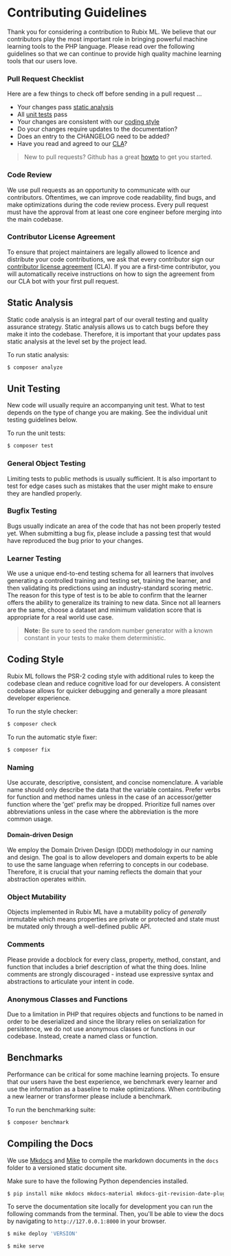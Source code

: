 # Contributing Guidelines
Thank you for considering a contribution to Rubix ML. We believe that our contributors play the most important role in bringing powerful machine learning tools to the PHP language. Please read over the following guidelines so that we can continue to provide high quality machine learning tools that our users love.

### Pull Request Checklist
Here are a few things to check off before sending in a pull request ...

- Your changes pass [static analysis](#static-analysis)
- All [unit tests](#unit-testing) pass
- Your changes are consistent with our [coding style](#coding-style)
- Do your changes require updates to the documentation?
- Does an entry to the CHANGELOG need to be added?
- Have you read and agreed to our [CLA](#contributor-license-agreement)?

> New to pull requests? Github has a great [howto](https://help.github.com/articles/about-pull-requests/) to get you started.

### Code Review
We use pull requests as an opportunity to communicate with our contributors. Oftentimes, we can improve code readability, find bugs, and make optimizations during the code review process. Every pull request must have the approval from at least one core engineer before merging into the main codebase.

### Contributor License Agreement
To ensure that project maintainers are legally allowed to licence and distribute your code contributions, we ask that every contributor sign our [contributor license agreement](https://github.com/RubixML/Signatures/blob/master/CLA.md) (CLA). If you are a first-time contributor, you will automatically receive instructions on how to sign the agreement from our CLA bot with your first pull request.

## Static Analysis
Static code analysis is an integral part of our overall testing and quality assurance strategy. Static analysis allows us to catch bugs before they make it into the codebase. Therefore, it is important that your updates pass static analysis at the level set by the project lead.

To run static analysis:
```sh
$ composer analyze
```
  
## Unit Testing
New code will usually require an accompanying unit test. What to test depends on the type of change you are making. See the individual unit testing guidelines below.

To run the unit tests:
```sh
$ composer test
```

### General Object Testing
Limiting tests to public methods is usually sufficient. It is also important to test for edge cases such as mistakes that the user might make to ensure they are handled properly.

### Bugfix Testing
Bugs usually indicate an area of the code that has not been properly tested yet. When submitting a bug fix, please include a passing test that would have reproduced the bug prior to your changes.

### Learner Testing
We use a unique end-to-end testing schema for all learners that involves generating a controlled training and testing set, training the learner, and then validating its predictions using an industry-standard scoring metric. The reason for this type of test is to be able to confirm that the learner offers the ability to generalize its training to new data. Since not all learners are the same, choose a dataset and minimum validation score that is appropriate for a real world use case.

> **Note:** Be sure to seed the random number generator with a known constant in your tests to make them deterministic.

## Coding Style
Rubix ML follows the PSR-2 coding style with additional rules to keep the codebase clean and reduce cognitive load for our developers. A consistent codebase allows for quicker debugging and generally a more pleasant developer experience.

To run the style checker:
```sh
$ composer check
```

To run the automatic style fixer:
```sh
$ composer fix
```

### Naming
Use accurate, descriptive, consistent, and concise nomenclature. A variable name should only describe the data that the variable contains. Prefer verbs for function and method names unless in the case of an accessor/getter function where the 'get' prefix may be dropped. Prioritize full names over abbreviations unless in the case where the abbreviation is the more common usage.

#### Domain-driven Design
We employ the Domain Driven Design (DDD) methodology in our naming and design. The goal is to allow developers and domain experts to be able to use the same language when referring to concepts in our codebase. Therefore, it is crucial that your naming reflects the domain that your abstraction operates within.

### Object Mutability
Objects implemented in Rubix ML have a mutability policy of *generally* immutable which means properties are private or protected and state must be mutated only through a well-defined public API.

### Comments
Please provide a docblock for every class, property, method, constant, and function that includes a brief description of what the thing does. Inline comments are strongly discouraged - instead use expressive syntax and abstractions to articulate your intent in code.

### Anonymous Classes and Functions
Due to a limitation in PHP that requires objects and functions to be named in order to be deserialized and since the library relies on serialization for persistence, we do not use anonymous classes or functions in our codebase. Instead, create a named class or function.

## Benchmarks
Performance can be critical for some machine learning projects. To ensure that our users have the best experience, we benchmark every learner and use the information as a baseline to make optimizations. When contributing a new learner or transformer please include a benchmark.

To run the benchmarking suite:
```sh
$ composer benchmark
```

## Compiling the Docs
We use [Mkdocs](https://www.mkdocs.org) and [Mike](https://github.com/jimporter/mike) to compile the markdown documents in the `docs` folder to a versioned static document site.

Make sure to have the following Python dependencies installed.

```sh
$ pip install mike mkdocs mkdocs-material mkdocs-git-revision-date-plugin
```

To serve the documentation site locally for development you can run the following commands from the terminal. Then, you'll be able to view the docs by navigating to `http://127.0.0.1:8000` in your browser.

```sh
$ mike deploy 'VERSION'

$ mike serve
```
